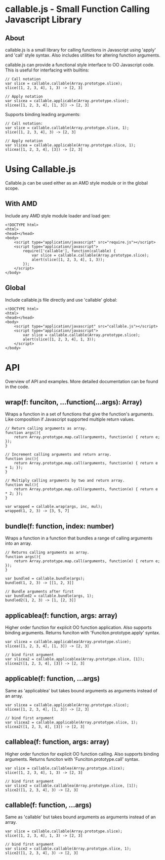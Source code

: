 # callable.js - Small Function Calling Javascript Library #

## About ##
callable.js is a small library for calling functions in Javascript using 'apply'
and 'call' style syntax. Also includes utilities for altering function arguments.

callable.js can provide a functional style interface to OO Javascript code.
This is useful for interfacing with builtins:

    // Call notation
    var slice = callable.callable(Array.prototype.slice);
    slice([1, 2, 3, 4], 1, 3) -> [2, 3]
    
    // Apply notation
    var slicea = callable.applicable(Array.prototype.slice);
    slicea([1, 2, 3, 4], [1, 3]) -> [2, 3]

Supports binding leading arguments:

    // Call notation:
    var slice = callable.callable(Array.prototype.slice, 1);
    slice([1, 2, 3, 4], 3) -> [2, 3]
    
    // Apply notation
    var slicea = callable.applicable(Array.prototype.slice, 1);
    slicea([1, 2, 3, 4], [3]) -> [2, 3]

# Using Callable.js #
Callable.js can be used either as an AMD style module or in the global scope.

## With AMD ##
Include any AMD style module loader and load gen:

    <!DOCTYPE html>
    <html>
    <head></head>
    <body>
        <script type="application/javascript" src="require.js"></script>
        <script type="application/javascript">
            require(['callable'], function(callable) {
                var slice = callable.callable(Array.prototype.slice);
                alert(slice([1, 2, 3, 4], 1, 3));
            });
        </script>
    </body>

## Global ##
Include callable.js file directly and use 'callable' global:

    <!DOCTYPE html>
    <html>
    <head></head>
    <body>
        <script type="application/javascript" src="callable.js"></script>
        <script type="application/javascript">
            var slice = callable.callable(Array.prototype.slice);
            alert(slice([1, 2, 3, 4], 1, 3));
        </script>
    </body>


# API #
Overview of API and examples. More detailed documentation can be found in the code.

## wrap(f: funciton, ...function(...args): Array) ##
Wraps a function in a set of functions that give the function's arguments.
Like composition if Javascript supported multiple return values.

    // Return calling arguments as array.
    function args(){
        return Array.prototype.map.call(arguments, function(e) { return e; });
    }
    
    // Increment calling arguments and return array.
    function inc(){
        return Array.prototype.map.call(arguments, function(e) { return e + 1; });
    }
    
    // Multiply calling arguments by two and return array.
    function mul(){
        return Array.prototype.map.call(arguments, function(e) { return e * 2; });
    }
    
    var wrapped = callable.wrap(args, inc, mul);
    wrapped(1, 2, 3) -> [3, 5, 7]

## bundle(f: function, index: number) ##
Wraps a function in a function that bundles a range of calling arguments into
an array.

    // Returns calling arguments as array.
    function args(){
        return Array.prototype.map.call(arguments, function(e) { return e; });
    }
    
    var bundled = callable.bundle(args);
    bundled(1, 2, 3) -> [[1, 2, 3]]
    
    // Bundle arguments after first
    var bundled2 = callable.bundle(args, 1);
    bundled2(1, 2, 3) -> [1, [2, 3]]

## applicablea(f: function, args: array) ##
Higher order function for explicit OO function application. Also supports binding
arguments. Returns funciton with 'Funciton.prototype.apply' syntax.

    var slicea = callable.applicablea(Array.prototype.slice);
    slicea([1, 2, 3, 4], [1, 3]) -> [2, 3]
    
    // bind first argument
    var slicea2 = callable.applicablea(Array.prototype.slice, [1]);
    slicea2([1, 2, 3, 4], [3]) -> [2, 3]

## applicable(f: function, ...args) ##
Same as 'applicablea' but takes bound arguments as arguments instead of an array.

    var slicea = callable.applicable(Array.prototype.slice);
    slicea([1, 2, 3, 4], [1, 3]) -> [2, 3]
    
    // bind first argument
    var slicea2 = callable.applicable(Array.prototype.slice, 1);
    slicea2([1, 2, 3, 4], [3]) -> [2, 3]

## callablea(f: function, args: array) ##
Higher order function for explicit OO function calling. Also supports binding
arguments. Returns funciton with 'Funciton.prototype.call' syntax.

    var slice = callable.callablea(Array.prototype.slice);
    slice([1, 2, 3, 4], 1, 3) -> [2, 3]
    
    // bind first argument
    var slice2 = callable.callablea(Array.prototype.slice, [1]);
    slice2([1, 2, 3, 4], 3) -> [2, 3]

## callable(f: function, ...args) ##
Same as 'callable' but takes bound arguments as arguments instead of an array.

    var slice = callable.callable(Array.prototype.slice);
    slice([1, 2, 3, 4], 1, 3) -> [2, 3]
    
    // bind first argument
    var slice2 = callable.callable(Array.prototype.slice, 1);
    slice2([1, 2, 3, 4], 3) -> [2, 3]

